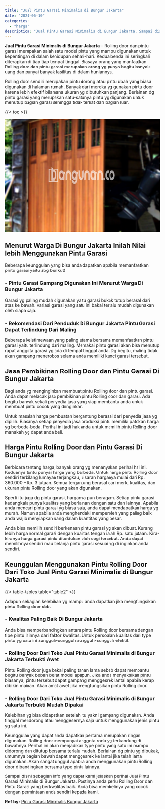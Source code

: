 ```yaml
---
title: "Jual Pintu Garasi Minimalis di Bungur Jakarta"
date: "2024-06-10"
categories: 
  - "harga"
description: "Jual Pintu Garasi Minimalis di Bungur Jakarta. Sampai disini sebagian info yang dapat kami jelaskan perihal Jual Pintu Garasi Minimalis di Bungur Jakarta. Pa..."
---
```


**Jual Pintu Garasi Minimalis di Bungur Jakarta** – Rolling door dan pintu garasi merupakan salah satu model pintu yang mampu digunakan untuk kepentingan di dalam kehidupan sehari-hari. Kedua benda ini seringkali diterapkan di tiap tiap tempat tinggal. Biasaya orang yang manfaatkan Rolling door dan pintu garasi merupakan orang yg punya begitu banyak uang dan punyai banyak fasilitas di dalam huniannya.

Rolling door sendiri merupakan pintu dorong atau pintu ubah yang biasa digunakan di halaman rumah. Banyak dari mereka yg gunakan pintu door karena lebih efektif bilamana ukuran yg dibutuhkan panjang. Berlainan dg pintu garasi yang merupakan satu-satunya pintu yg digunakan untuk menutup bagian garasi sehingga tidak terliat dari bagian luar.

{{< toc >}}

![Jual Pintu Garasi Minimalis di Bungur Jakarta](/images/pintu-garasi-39.png)

## Menurut Warga Di Bungur Jakarta Inilah Nilai lebih Menggunakan Pintu Garasi

Beberapa keunggulan yang bisa anda dapatkan apabila memanfaatkan pintu garasi yaitu sbg berikut!

### \- Pintu Garasi Gampang Digunakan Ini Menurut Warga Di Bungur Jakarta

Garasi yg paling mudah digunakan yaitu garasi bukak tutup berasal dari atas ke bawah. variasi garasi yang satu ini bakal terlalu mudah digunakan oleh siapa saja.

### \- Rekomendasi Dari Penduduk Di Bungur Jakarta Pintu Garasi Dapat Terlindung Dari Maling

Beberapa keistimewaan yang paling utama bersama memanfaatkan pintu garasi yaitu terlindung dari maling. Memakai pintu garasi akan bisa menutup rapat anggota garasi yg ada di tempat tinggal anda. Dg begitu, maling tidak akan gampang menerobos selama anda memiliki kunci garasi tersebut.

## Jasa Pembikinan Rolling Door dan Pintu Garasi Di Bungur Jakarta

Bagi anda yg menginginkan membuat pintu Rolling door dan pintu garasi. Anda dapat melacak jasa pembikinan pintu Rolling door dan garasi. Ada begitu banyak sekali penyedia jasa yang siap membantu anda untuk membuat pintu cocok yang diinginkan.

Untuk masalah harga pembuatan bergantung berasal dari penyedia jasa yg dipilih. Biasanya setiap penyedia jasa produksi pintu memiliki patokan harga yg berbeda-beda. Perihal ini jadi hak anda untuk memilih pintu Rolling door manakah yg dapat anda beli.

## Harga Pintu Rolling Door dan Pintu Garasi Di Bungur Jakarta

Berbicara tentang harga, banyak orang yg menanyakan perihal hal ini. Keduanya tentu punyai harga yang berbeda. Untuk harga pintu Rolling door sendiri terbilang lumayan terjangkau, kisaran harganya mulai dari Rp. 360.000 – Rp. 3 jutaan. Semua tergantung berasal dari merk, kualitas, dan ukuran pintu Rolling door yang akan digunakan.

Sperti itu juga dg pintu garasi, harganya pun beragam. Setiap pintu garasi kadangkala punya kualitas yang berlainan dengan satu dan lainnya. Apabila anda mencari pintu garasi yg biasa saja, anda dapat mendapatkan harga yg murah. Namun apabila anda menghendaki memperoleh yang paling baik anda wajib menyiapkan uang dalam kuantitas yang besar.

Anda bisa memilih sendiri berkenaan pintu garasi yg akan dibuat. Kurang lebih harga normal garasi dengan kualitas tengah ialah Rp. satu jutaan. Kira-kiranya harga garasi pintu ditentukan oleh segi tersebut. Anda dapat memilihnya sendiri mau belanja pintu garasi sesuai yg di inginkan anda sendiri.

## Keunggulan Menggunakan Pintu Rolling Door Dari Toko Jual Pintu Garasi Minimalis di Bungur Jakarta

{{< table-tables table="table2" >}}

Adapun sebagian kelebihan yg mampu anda dapatkan jika mengfungsikan pintu Rolling door sbb.

### \- Kwalitas Paling Baik Di Bungur Jakarta

Anda bisa memperbandingkan antara pintu Rolling door bersama dengan tipe pintu lainnya dari faktor kwalitas. Untuk persoalan kualitas dari type pintu yg satu ini sungguh-sungguh sungguh-sungguh efektif.

### \- Rolling Door Dari Toko Jual Pintu Garasi Minimalis di Bungur Jakarta Terbukti Awet

Pintu Rolling door juga bakal paling tahan lama sebab dapat membantu begitu banyak beban berat model apapun. Jika anda menyaksikan pintu biasanya, pintu tersebut dapat gampang menggesrek lantai apabila kerap dibikin mainan. Akan amat awet jika mengfungsikan pintu Rolling door.

### \- Rolling Door Dari Toko Jual Pintu Garasi Minimalis di Bungur Jakarta Terbukti Mudah Dipakai

Kelebihan yg bisa didapatkan setelah itu yakni gampang digunakan. Anda tinggal mendorong atau menggesernya saja untuk menggunakan jenis pintu yg satu ini.

Keunggulan yang dapat anda dapatkan pertama merupakan ringan digunakan. Rolling door mempunyai anggota roda yg terkandung di bawahnya. Perihal ini akan menjadikan type pintu yang satu ini mampu didorong dan ditutup bersama terlalu mudah. Berlainan dg pintu yg dibukak, umumnya bagian bawah dapat menggesrek ke lantai jika telah lama digunakan. Akan sangat unggul apabila anda menggunakan pintu Rolling door dibandingkan bersama type pintu lainnya.

Sampai disini sebagian info yang dapat kami jelaskan perihal Jual Pintu Garasi Minimalis di Bungur Jakarta. Pastinya anda perlu Rolling Door dan Pintu Garasi yang berkwalitas baik. Anda bisa membelinya yang cocok dengan permintaan anda sendiri kepada kami.

**Ref by:** [Pintu Garasi Minimalis Bungur Jakarta](https://id.wikipedia.org/wiki/Pintu)
